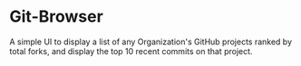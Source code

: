 # Git-Browser
A simple UI to display a list of any Organization's GitHub projects ranked by total forks, and display the top 10 recent commits on that project.
